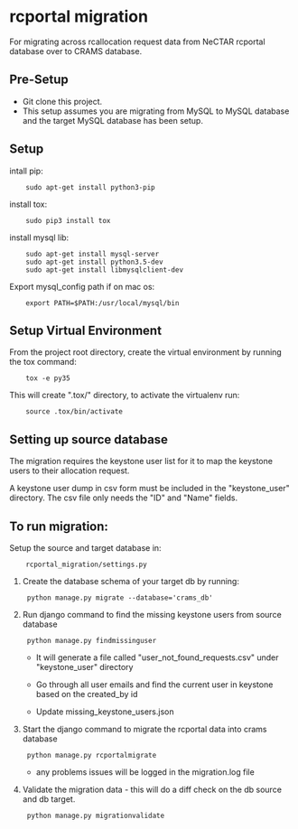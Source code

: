 # rcportal migration
For migrating across rcallocation request data from NeCTAR rcportal database over to CRAMS database.

## Pre-Setup
- Git clone this project.
- This setup assumes you are migrating from MySQL to MySQL database and the target MySQL database has been setup.

## Setup
intall pip:

		sudo apt-get install python3-pip

install tox:

		sudo pip3 install tox

install mysql lib:

		sudo apt-get install mysql-server
		sudo apt-get install python3.5-dev
		sudo apt-get install libmysqlclient-dev

Export mysql_config path if on mac os:

		export PATH=$PATH:/usr/local/mysql/bin

## Setup Virtual Environment
From the project root directory, create the virtual environment by running the tox command:

		tox -e py35
This will create ".tox/" directory, to activate the virtualenv run: 

		source .tox/bin/activate
		
## Setting up source database
The migration requires the keystone user list for it to map the keystone users to their allocation request.

A keystone user dump in csv form must be included in the "keystone_user" directory. The csv file only needs the "ID" and "Name" fields.


## To run migration:
Setup the source and target database in:

		rcportal_migration/settings.py

1. Create the database schema of your target db by running: 

		python manage.py migrate --database='crams_db'

2. Run django command to find the missing keystone users from source database

		python manage.py findmissinguser
	- It will generate a file called "user_not_found_requests.csv" under "keystone_user" directory

	- Go through all user emails and find the current user in keystone based on the created_by id

	- Update missing_keystone_users.json

3. Start the django command to migrate the rcportal data into crams database

		python manage.py rcportalmigrate
	- any problems issues will be logged in the migration.log file

4. Validate the migration data - this will do a diff check on the db source and db target.

		python manage.py migrationvalidate
